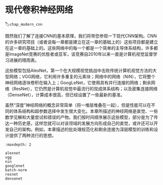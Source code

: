 # 现代卷积神经网络
:label:`chap_modern_cnn`

既然我们了解了连接CNN的基本原理，我们将带您参观一下现代CNN架构。CNN的许多研究项目（或者说每一章都是建立在这一章的基础上的）这些项目都是建立在这一章的基础上的。这些网络中的每一个都是一个简单的主导体系结构，许多都是ImageNet竞赛的优胜者或亚军，该竞赛自2010年以来一直是计算机视觉监督学习进展的晴雨表。

这些模型包括AlexNet，第一个在大规模视觉挑战中击败传统计算机视觉方法的大型网络；VGG网络，它利用许多重复的元素块；网络中的网络（NiN），它将整个神经网络逐块卷积在输入上；GoogLeNet，它使用具有并行连接的网络；剩余网络（ResNet），它仍然是计算机视觉中最流行的现成体系结构；以及密集连接网络（DenseNet），计算成本很高，但已经设置了一些最新的基准。

虽然“深度”神经网络的概念非常简单（将一堆层堆叠在一起），但是性能可以在不同的体系结构和超参数选择中发生很大变化。本章所描述的神经网络是直觉、一些数学见解和大量尝试和错误的产物。我们按时间顺序展示这些模型，部分是为了传达一种历史感，这样您就可以对该领域的发展方向形成自己的直觉，或许还可以开发自己的架构。例如，本章描述的批处理规范化和剩余连接为深层模型的训练和设计提供了两种流行的思想。

```toc
:maxdepth: 2

alexnet
vgg
nin
googlenet
batch-norm
resnet
densenet
```
